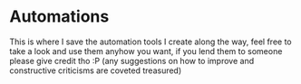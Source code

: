 # Automations
This is where I save the automation tools I create along the way, feel free to take a look and use them anyhow you want, if you lend them to someone please give credit tho :P (any suggestions on how to improve and constructive criticisms are coveted treasured)
